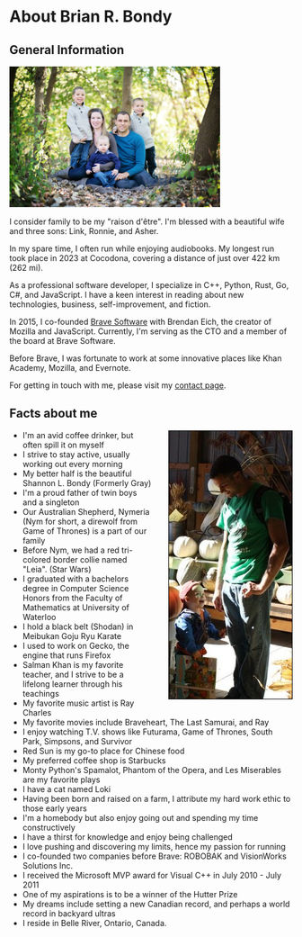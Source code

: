 # About Brian R. Bondy

## General Information

<img src="/static/img/family2.jpg" class="family-photo" height="250" width="375">

I consider family to be my "raison d'être". I'm blessed with a beautiful wife and three sons: Link, Ronnie, and Asher.

In my spare time, I often run while enjoying audiobooks. My longest run took place in 2023 at Cocodona, covering a distance of just over 422 km (262 mi).

As a professional software developer, I specialize in C++, Python, Rust, Go, C#, and JavaScript. I have a keen interest in reading about new technologies, business, self-improvement, and fiction.

In 2015, I co-founded [Brave Software](https://www.brave.com) with Brendan Eich, the creator of Mozilla and JavaScript. Currently, I'm serving as the CTO and a member of the board at Brave Software.

Before Brave, I was fortunate to work at some innovative places like Khan Academy, Mozilla, and Evernote.

For getting in touch with me, please visit my [contact page](/contact).


## Facts about me

<img src="/static/img/brian-ronnie.jpg" width="219" height="476" style="float:right; margin-left:30px; border: 1px solid black">

- I'm an avid coffee drinker, but often spill it on myself
- I strive to stay active, usually working out every morning
- My better half is the beautiful Shannon L. Bondy (Formerly Gray)
- I'm a proud father of twin boys and a singleton
- Our Australian Shepherd, Nymeria (Nym for short, a direwolf from Game of Thrones) is a part of our family
- Before Nym, we had a red tri-colored border collie named "Leia". (Star Wars)
- I graduated with a bachelors degree in Computer Science Honors from the Faculty of Mathematics at University of Waterloo
- I hold a black belt (Shodan) in Meibukan Goju Ryu Karate
- I used to work on Gecko, the engine that runs Firefox
- Salman Khan is my favorite teacher, and I strive to be a lifelong learner through his teachings
- My favorite music artist is Ray Charles
- My favorite movies include Braveheart, The Last Samurai, and Ray
- I enjoy watching T.V. shows like Futurama, Game of Thrones, South Park, Simpsons, and Survivor
- Red Sun is my go-to place for Chinese food
- My preferred coffee shop is Starbucks
- Monty Python's Spamalot, Phantom of the Opera, and Les Miserables are my favorite plays
- I have a cat named Loki
- Having been born and raised on a farm, I attribute my hard work ethic to those early years
- I'm a homebody but also enjoy going out and spending my time constructively
- I have a thirst for knowledge and enjoy being challenged
- I love pushing and discovering my limits, hence my passion for running
- I co-founded two companies before Brave: ROBOBAK and VisionWorks Solutions Inc.
- I received the Microsoft MVP award for Visual C++ in July 2010 - July 2011
- One of my aspirations is to be a winner of the Hutter Prize
- My dreams include setting a new Canadian record, and perhaps a world record in backyard ultras
- I reside in Belle River, Ontario, Canada.
